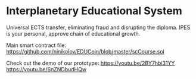 # Interplanetary Educational System

Universal ECTS transfer, eliminating fraud and disrupting the diploma. IPES is your personal, approve chain of educational growth. 

Main smart contract file: https://github.com/ninikolov/EDUCoin/blob/master/scCourse.sol

Check out the demo of our prototype: https://youtu.be/2BY7hbi31YY https://youtu.be/SnZNDbudHQw
